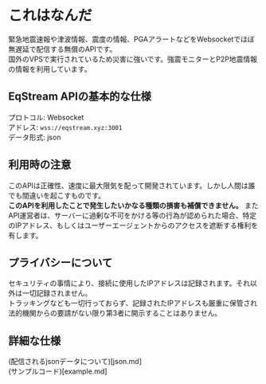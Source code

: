 # これはなんだ
緊急地震速報や津波情報、震度の情報、PGAアラートなどをWebsocketでほぼ無遅延で配信する無償のAPIです。<br>
国外のVPSで実行されているため災害に強いです。強震モニターとP2P地震情報の情報を利用しています。

## EqStream APIの基本的な仕様
プロトコル: Websocket <br>
アドレス: `wss://eqstream.xyz:3001` <br>
データ形式: json

## 利用時の注意
このAPIは正確性、速度に最大限気を配って開発されています。しかし人間は誰でも間違いを起こすものです。<br>
**このAPIを利用したことで発生したいかなる種類の損害も補償できません。** またAPI運営者は、サーバーに過剰な不可をかける等の行為が認められた場合、特定のIPアドレス、もしくはユーザーエージェントからのアクセスを遮断する権利を有します。

## プライバシーについて
セキュリティの事情により、接続に使用したIPアドレスは記録されます。それ以外は一切記録されません。 <br>
トラッキングなども一切行っておらず、記録されたIPアドレスも厳重に保管され法的機関からの要請がない限り第3者に開示することはありません。

## 詳細な仕様
(配信されるjsonデータについて)[json.md] <br>
(サンプルコード)[example.md]
